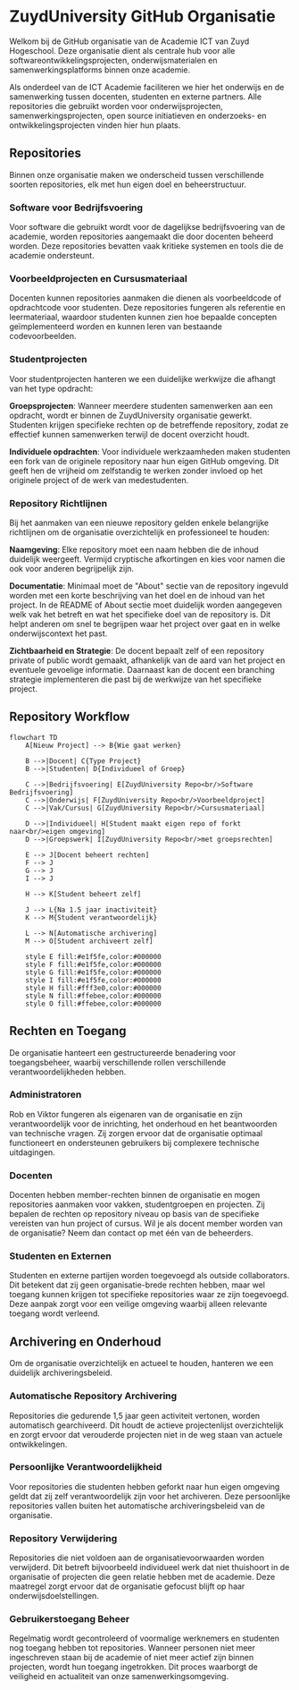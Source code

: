 # ZuydUniversity GitHub Organisatie

Welkom bij de GitHub organisatie van de Academie ICT van Zuyd Hogeschool. Deze organisatie dient als centrale hub voor alle softwareontwikkelingsprojecten, onderwijsmaterialen en samenwerkingsplatforms binnen onze academie.

Als onderdeel van de ICT Academie faciliteren we hier het onderwijs en de samenwerking tussen docenten, studenten en externe partners. Alle repositories die gebruikt worden voor onderwijsprojecten, samenwerkingsprojecten, open source initiatieven en onderzoeks- en ontwikkelingsprojecten vinden hier hun plaats.

## Repositories

Binnen onze organisatie maken we onderscheid tussen verschillende soorten repositories, elk met hun eigen doel en beheerstructuur.

### Software voor Bedrijfsvoering
Voor software die gebruikt wordt voor de dagelijkse bedrijfsvoering van de academie, worden repositories aangemaakt die door docenten beheerd worden. Deze repositories bevatten vaak kritieke systemen en tools die de academie ondersteunt.

### Voorbeeldprojecten en Cursusmateriaal
Docenten kunnen repositories aanmaken die dienen als voorbeeldcode of opdrachtcode voor studenten. Deze repositories fungeren als referentie en leermateriaal, waardoor studenten kunnen zien hoe bepaalde concepten geïmplementeerd worden en kunnen leren van bestaande codevoorbeelden.

### Studentprojecten
Voor studentprojecten hanteren we een duidelijke werkwijze die afhangt van het type opdracht:

**Groepsprojecten**: Wanneer meerdere studenten samenwerken aan een opdracht, wordt er binnen de ZuydUniversity organisatie gewerkt. Studenten krijgen specifieke rechten op de betreffende repository, zodat ze effectief kunnen samenwerken terwijl de docent overzicht houdt.

**Individuele opdrachten**: Voor individuele werkzaamheden maken studenten een fork van de originele repository naar hun eigen GitHub omgeving. Dit geeft hen de vrijheid om zelfstandig te werken zonder invloed op het originele project of de werk van medestudenten.

### Repository Richtlijnen
Bij het aanmaken van een nieuwe repository gelden enkele belangrijke richtlijnen om de organisatie overzichtelijk en professioneel te houden:

**Naamgeving**: Elke repository moet een naam hebben die de inhoud duidelijk weergeeft. Vermijd cryptische afkortingen en kies voor namen die ook voor anderen begrijpelijk zijn.

**Documentatie**: Minimaal moet de "About" sectie van de repository ingevuld worden met een korte beschrijving van het doel en de inhoud van het project. In de README of About sectie moet duidelijk worden aangegeven welk vak het betreft en wat het specifieke doel van de repository is. Dit helpt anderen om snel te begrijpen waar het project over gaat en in welke onderwijscontext het past.

**Zichtbaarheid en Strategie**: De docent bepaalt zelf of een repository private of public wordt gemaakt, afhankelijk van de aard van het project en eventuele gevoelige informatie. Daarnaast kan de docent een branching strategie implementeren die past bij de werkwijze van het specifieke project.

## Repository Workflow

```mermaid
flowchart TD
    A[Nieuw Project] --> B{Wie gaat werken}
    
    B -->|Docent| C{Type Project}
    B -->|Studenten| D{Individueel of Groep}
    
    C -->|Bedrijfsvoering| E[ZuydUniversity Repo<br/>Software Bedrijfsvoering]
    C -->|Onderwijs| F[ZuydUniversity Repo<br/>Voorbeeldproject]
    C -->|Vak/Cursus| G[ZuydUniversity Repo<br/>Cursusmateriaal]
    
    D -->|Individueel| H[Student maakt eigen repo of forkt naar<br/>eigen omgeving]
    D -->|Groepswerk| I[ZuydUniversity Repo<br/>met groepsrechten]
    
    E --> J[Docent beheert rechten]
    F --> J
    G --> J
    I --> J
    
    H --> K[Student beheert zelf]
    
    J --> L{Na 1.5 jaar inactiviteit}
    K --> M{Student verantwoordelijk}
    
    L --> N[Automatische archivering]
    M --> O[Student archiveert zelf]
    
    style E fill:#e1f5fe,color:#000000
    style F fill:#e1f5fe,color:#000000
    style G fill:#e1f5fe,color:#000000
    style I fill:#e1f5fe,color:#000000
    style H fill:#fff3e0,color:#000000
    style N fill:#ffebee,color:#000000
    style O fill:#ffebee,color:#000000
```

## Rechten en Toegang

De organisatie hanteert een gestructureerde benadering voor toegangsbeheer, waarbij verschillende rollen verschillende verantwoordelijkheden hebben.

### Administratoren
Rob en Viktor fungeren als eigenaren van de organisatie en zijn verantwoordelijk voor de inrichting, het onderhoud en het beantwoorden van technische vragen. Zij zorgen ervoor dat de organisatie optimaal functioneert en ondersteunen gebruikers bij complexere technische uitdagingen.

### Docenten
Docenten hebben member-rechten binnen de organisatie en mogen repositories aanmaken voor vakken, studentgroepen en projecten. Zij bepalen de rechten op repository niveau op basis van de specifieke vereisten van hun project of cursus. Wil je als docent member worden van de organisatie? Neem dan contact op met één van de beheerders.

### Studenten en Externen
Studenten en externe partijen worden toegevoegd als outside collaborators. Dit betekent dat zij geen organisatie-brede rechten hebben, maar wel toegang kunnen krijgen tot specifieke repositories waar ze zijn toegevoegd. Deze aanpak zorgt voor een veilige omgeving waarbij alleen relevante toegang wordt verleend.

## Archivering en Onderhoud

Om de organisatie overzichtelijk en actueel te houden, hanteren we een duidelijk archiveringsbeleid.

### Automatische Repository Archivering
Repositories die gedurende 1,5 jaar geen activiteit vertonen, worden automatisch gearchiveerd. Dit houdt de actieve projectenlijst overzichtelijk en zorgt ervoor dat verouderde projecten niet in de weg staan van actuele ontwikkelingen.

### Persoonlijke Verantwoordelijkheid
Voor repositories die studenten hebben geforkt naar hun eigen omgeving geldt dat zij zelf verantwoordelijk zijn voor het archiveren. Deze persoonlijke repositories vallen buiten het automatische archiveringsbeleid van de organisatie.

### Repository Verwijdering
Repositories die niet voldoen aan de organisatievoorwaarden worden verwijderd. Dit betreft bijvoorbeeld individueel werk dat niet thuishoort in de organisatie of projecten die geen relatie hebben met de academie. Deze maatregel zorgt ervoor dat de organisatie gefocust blijft op haar onderwijsdoelstellingen.

### Gebruikerstoegang Beheer
Regelmatig wordt gecontroleerd of voormalige werknemers en studenten nog toegang hebben tot repositories. Wanneer personen niet meer ingeschreven staan bij de academie of niet meer actief zijn binnen projecten, wordt hun toegang ingetrokken. Dit proces waarborgt de veiligheid en actualiteit van onze samenwerkingsomgeving.

